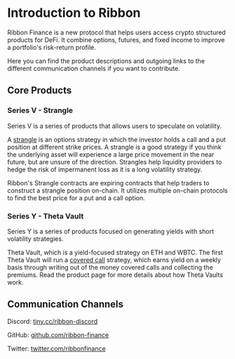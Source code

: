# Introduction to Ribbon

Ribbon Finance is a new protocol that helps users access crypto structured products for DeFi. It combine options, futures, and fixed income to improve a portfolio's risk-return profile.

Here you can find the product descriptions and outgoing links to the different communication channels if you want to contribute.

## Core Products

### Series V - Strangle

Series V is a series of products that allows users to speculate on volatility.

A [strangle](https://en.wikipedia.org/wiki/Strangle_%28options%29) is an options strategy in which the investor holds a call and a put position at different strike prices. A strangle is a good strategy if you think the underlying asset will experience a large price movement in the near future, but are unsure of the direction. Strangles help liquidity providers to hedge the risk of impermanent loss as it is a long volatility strategy.

Ribbon's Strangle contracts are expiring contracts that help traders to construct a strangle position on-chain. It utilizes multiple on-chain protocols to find the best price for a put and a call option.  


### Series Y - Theta Vault

Series Y is a series of products focused on generating yields with short volatility strategies.

Theta Vault, which is a yield-focused strategy on ETH and WBTC. The first Theta Vault will run a [covered call](https://www.investopedia.com/terms/c/coveredcall.asp) strategy, which earns yield on a weekly basis through writing out of the money covered calls and collecting the premiums. Read the product page for more details about how Theta Vaults work.

## Communication Channels

Discord: [tiny.cc/ribbon-discord](https://t.co/JTeBS6GaBi?amp=1)

GitHub: [github.com/ribbon-finance](https://github.com/ribbon-finance%20)

Twitter: [twitter.com/ribbonfinance](https://twitter.com/ribbonfinance)









